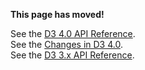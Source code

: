 **This page has moved!**

See the [D3 4.0 API Reference](https://github.com/d3/d3/blob/master/API.md#selections-d3-selection).
<br>See the [Changes in D3 4.0](https://github.com/d3/d3/blob/master/CHANGES.md#selections-d3-selection).
<br>See the [D3 3.x API Reference](https://github.com/d3/d3-3.x-api-reference/blob/master/Selections.md).
